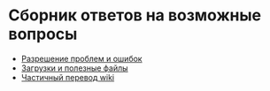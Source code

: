 # Сборник ответов на возможные вопросы

* [Разрешение проблем и ошибок](trouble.md)
* [Загрузки и полезные файлы](loadings.md)
* [Частичный перевод wiki](https://github.com/translaster/Asterisk-Admin-Guide/blob/master/summary.md)
